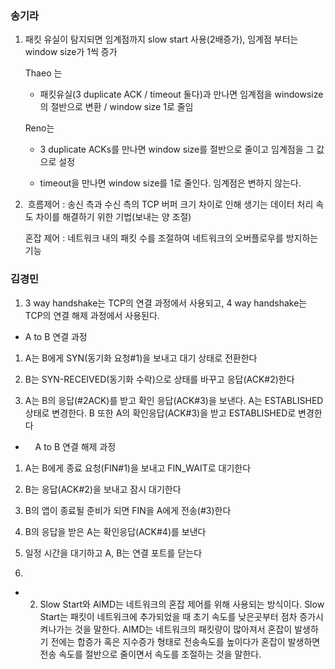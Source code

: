 ### 송기라

1. 패킷 유실이 탐지되면 임계점까지 slow start 사용(2배증가), 임계점 부터는 window size가 1씩 증가
   
   Thaeo 는
   
   - 패킷유실(3 duplicate ACK / timeout 둘다)과 만나면 임계점을 windowsize 의 절반으로 변환 / window size 1로 줄임 
   
   Reno는 
   
   - 3 duplicate ACKs를 만나면 window size를 절반으로 줄이고 임계점을 그 값으로 설정
   
   - timeout을 만나면 window size를 1로 줄인다. 임계점은 변하지 않는다.

2.  흐름제어 : 송신 측과 수신 측의 TCP 버퍼 크기 차이로 인해 생기는 데이터 처리 속도 차이를 해결하기 위한 기법(보내는 양 조절)
   
   혼잡 제어 : 네트워크 내의 패킷 수를 조절하여 네트워크의 오버플로우를 방지하는 기능

### 김경민

1) 3 way handshake는 TCP의 연결 과정에서 사용되고, 4 way handshake는 TCP의 연결 해제 과정에서 사용된다.
- A to B 연결 과정
1. A는 B에게 SYN(동기화 요청#1)을 보내고 대기 상태로 전환한다

2. B는 SYN-RECEIVED(동기화 수락)으로 상태를 바꾸고 응답(ACK#2)한다

3. A는 B의 응답(#2ACK)를 받고 확인 응답(ACK#3)을 보낸다. A는 ESTABLISHED 상태로 변경한다. B 또한 A의 확인응답(ACK#3)을 받고 ESTABLISHED로 변경한다
-     A to B 연결 해제 과정
1. A는 B에게 종료 요청(FIN#1)을 보내고 FIN_WAIT로 대기한다

2. B는 응답(ACK#2)을 보내고 잠시 대기한다

3. B의 앱이 종료될 준비가 되면 FIN을 A에게 전송(#3)한다

4. B의 응답을 받은 A는 확인응답(ACK#4)를 보낸다

5. 일정 시간을 대기하고 A, B는 연결 포트를 닫는다

2. 
- 2. Slow Start와 AIMD는 네트워크의 혼잡 제어를 위해 사용되는 방식이다. Slow Start는 패킷이 네트워크에 추가되었을 때 초기 속도를 낮은곳부터 점차 증가시켜나가는 것을 말한다. AIMD는 네트워크의 패킷량이 많아져서 혼잡이 발생하기 전에는 합증가 혹은 지수증가 형태로 전송속도를 높이다가 혼잡이 발생하면 전송 속도를 절반으로 줄이면서 속도를 조절하는 것을 말한다.
